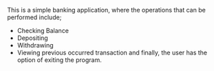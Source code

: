 This is a simple banking application, where the operations that can be performed include;
* Checking Balance
* Depositing 
* Withdrawing
* Viewing previous occurred transaction
and finally, the user has the option of exiting the program.
